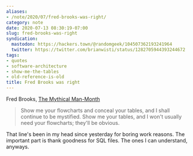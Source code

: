 ```yaml
---
aliases:
- /note/2020/07/fred-brooks-was-right/
category: note
date: 2020-07-13 08:30:19-07:00
slug: fred-brooks-was-right
syndication:
  mastodon: https://hackers.town/@randomgeek/104507362193241964
  twitter: https://twitter.com/brianwisti/status/1282705944393244672
tags:
- quotes
- software-architecture
- show-me-the-tables
- old-reference-is-old
title: Fred Brooks was right
---
```


Fred Brooks, [The Mythical Man-Month](https://archive.org/details/MythicalManMonth)

 > 
 > Show me your flowcharts and conceal your tables, and I shall continue to be mystified. Show me your tables, and I won't usually need your flowcharts; they'll be obvious.

That line's been in my head since yesterday for boring work reasons. The important part is thank goodness for SQL files. The ones I can understand, anyways.
